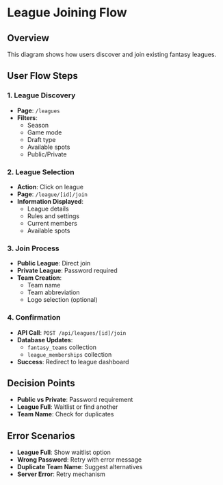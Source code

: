 # League Joining Flow

## Overview
This diagram shows how users discover and join existing fantasy leagues.

## User Flow Steps

### 1. League Discovery
- **Page**: `/leagues`
- **Filters**:
  - Season
  - Game mode
  - Draft type
  - Available spots
  - Public/Private

### 2. League Selection
- **Action**: Click on league
- **Page**: `/league/[id]/join`
- **Information Displayed**:
  - League details
  - Rules and settings
  - Current members
  - Available spots

### 3. Join Process
- **Public League**: Direct join
- **Private League**: Password required
- **Team Creation**:
  - Team name
  - Team abbreviation
  - Logo selection (optional)

### 4. Confirmation
- **API Call**: `POST /api/leagues/[id]/join`
- **Database Updates**:
  - `fantasy_teams` collection
  - `league_memberships` collection
- **Success**: Redirect to league dashboard

## Decision Points
- **Public vs Private**: Password requirement
- **League Full**: Waitlist or find another
- **Team Name**: Check for duplicates

## Error Scenarios
- **League Full**: Show waitlist option
- **Wrong Password**: Retry with error message
- **Duplicate Team Name**: Suggest alternatives
- **Server Error**: Retry mechanism


